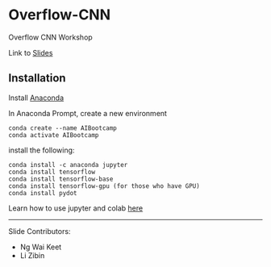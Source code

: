 # Overflow-CNN
Overflow CNN Workshop

Link to [Slides](https://docs.google.com/presentation/d/1pR2WPCmfZ1hMuBRQVuYA_GixGRwutMALnutBb5tqYrw/edit?usp=sharing)

## Installation
Install [Anaconda](https://www.anaconda.com/products/individual)

In Anaconda Prompt, create a new environment
```
conda create --name AIBootcamp
conda activate AIBootcamp
```

install the following:
```
conda install -c anaconda jupyter 
conda install tensorflow
conda install tensorflow-base
conda install tensorflow-gpu (for those who have GPU)
conda install pydot
```

Learn how to use jupyter and colab [here](https://github.com/RyanNgCT/Overflow-CNN/blob/master/Jupyter%20and%20Colab%20Guide.pdf)

---
Slide Contributors:
* Ng Wai Keet
* Li Zibin
